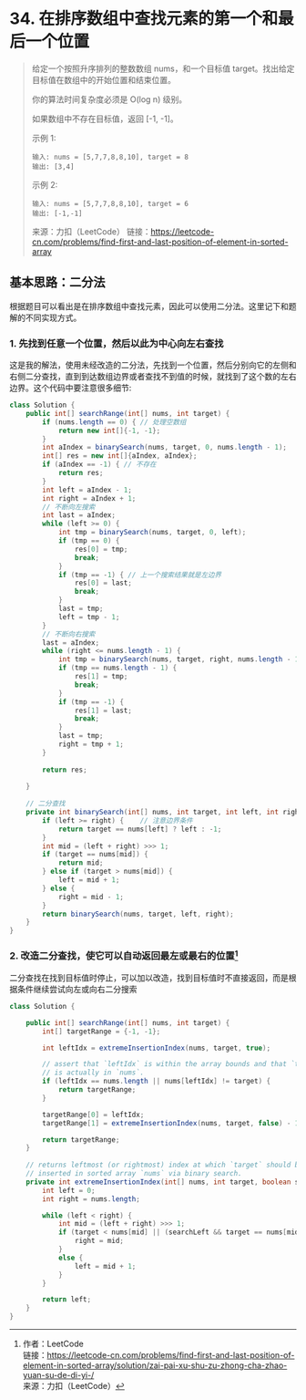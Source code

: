 # 34. 在排序数组中查找元素的第一个和最后一个位置

> 给定一个按照升序排列的整数数组 nums，和一个目标值 target。找出给定目标值在数组中的开始位置和结束位置。
>
> 你的算法时间复杂度必须是 O(log n) 级别。
>
> 如果数组中不存在目标值，返回 [-1, -1]。
>
> 示例 1:
>
> ```
> 输入: nums = [5,7,7,8,8,10], target = 8
> 输出: [3,4]
> ```
>
>
> 示例 2:
>
> ```
> 输入: nums = [5,7,7,8,8,10], target = 6
> 输出: [-1,-1]
> ```
>
> 来源：力扣（LeetCode）
> 链接：https://leetcode-cn.com/problems/find-first-and-last-position-of-element-in-sorted-array



## 基本思路：二分法

根据题目可以看出是在排序数组中查找元素，因此可以使用二分法。这里记下和题解的不同实现方式。

### 1. 先找到任意一个位置，然后以此为中心向左右查找

这是我的解法，使用未经改造的二分法，先找到一个位置，然后分别向它的左侧和右侧二分查找，直到到达数组边界或者查找不到值的时候，就找到了这个数的左右边界。这个代码中要注意很多细节:

```java
class Solution {
    public int[] searchRange(int[] nums, int target) {
        if (nums.length == 0) {	// 处理空数组
            return new int[]{-1, -1};
        }
        int aIndex = binarySearch(nums, target, 0, nums.length - 1);
        int[] res = new int[]{aIndex, aIndex};
        if (aIndex == -1) { // 不存在
            return res;
        }
        int left = aIndex - 1;
        int right = aIndex + 1;
        // 不断向左搜索
        int last = aIndex;
        while (left >= 0) {
            int tmp = binarySearch(nums, target, 0, left);
            if (tmp == 0) {
                res[0] = tmp;
                break;
            }
            if (tmp == -1) { // 上一个搜索结果就是左边界
                res[0] = last;
                break;
            }
            last = tmp;
            left = tmp - 1;
        }
        // 不断向右搜索
        last = aIndex;
        while (right <= nums.length - 1) {
            int tmp = binarySearch(nums, target, right, nums.length - 1);
            if (tmp == nums.length - 1) {
                res[1] = tmp;
                break;
            }
            if (tmp == -1) {
                res[1] = last;
                break;
            }
            last = tmp;
            right = tmp + 1;
        }
        
        return res;
        
    }
    
    // 二分查找
    private int binarySearch(int[] nums, int target, int left, int right) {
        if (left >= right) {	// 注意边界条件
            return target == nums[left] ? left : -1;
        }
        int mid = (left + right) >>> 1;
        if (target == nums[mid]) {
            return mid;
        } else if (target > nums[mid]) {
            left = mid + 1;
        } else {
            right = mid - 1;
        }
        return binarySearch(nums, target, left, right);
    }
}
```



### 2. 改造二分查找，使它可以自动返回最左或最右的位置[^1]

二分查找在找到目标值时停止，可以加以改造，找到目标值时不直接返回，而是根据条件继续尝试向左或向右二分搜索

```java
class Solution {

    public int[] searchRange(int[] nums, int target) {
        int[] targetRange = {-1, -1};

        int leftIdx = extremeInsertionIndex(nums, target, true);

        // assert that `leftIdx` is within the array bounds and that `target`
        // is actually in `nums`.
        if (leftIdx == nums.length || nums[leftIdx] != target) {
            return targetRange;
        }

        targetRange[0] = leftIdx;
        targetRange[1] = extremeInsertionIndex(nums, target, false) - 1;

        return targetRange;
    }
    
    // returns leftmost (or rightmost) index at which `target` should be
    // inserted in sorted array `nums` via binary search.
    private int extremeInsertionIndex(int[] nums, int target, boolean searchLeft) {
        int left = 0;
        int right = nums.length;

        while (left < right) {
            int mid = (left + right) >>> 1;
            if (target < nums[mid] || (searchLeft && target == nums[mid])) {
                right = mid;
            }
            else {
                left = mid + 1;
            }
        }

        return left;
    }
}
```





[^1]: 作者：LeetCode <br>链接：https://leetcode-cn.com/problems/find-first-and-last-position-of-element-in-sorted-array/solution/zai-pai-xu-shu-zu-zhong-cha-zhao-yuan-su-de-di-yi-/ <br>来源：力扣（LeetCode）









